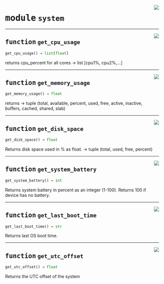 <!-- markdownlint-disable -->

<a href="https://github.com/tum-esm/utils/tree/main/tum_esm_utils/system.py#L0"><img align="right" style="float:right;" src="https://img.shields.io/badge/-source-cccccc?style=flat-square"></a>

# <kbd>module</kbd> `system`





---

<a href="https://github.com/tum-esm/utils/tree/main/tum_esm_utils/system.py#L5"><img align="right" style="float:right;" src="https://img.shields.io/badge/-source-cccccc?style=flat-square"></a>

## <kbd>function</kbd> `get_cpu_usage`

```python
get_cpu_usage() → list[float]
```

returns cpu_percent for all cores -> list [cpu1%, cpu2%,...] 


---

<a href="https://github.com/tum-esm/utils/tree/main/tum_esm_utils/system.py#L10"><img align="right" style="float:right;" src="https://img.shields.io/badge/-source-cccccc?style=flat-square"></a>

## <kbd>function</kbd> `get_memory_usage`

```python
get_memory_usage() → float
```

returns -> tuple (total, available, percent, used, free, active, inactive, buffers, cached, shared, slab) 


---

<a href="https://github.com/tum-esm/utils/tree/main/tum_esm_utils/system.py#L18"><img align="right" style="float:right;" src="https://img.shields.io/badge/-source-cccccc?style=flat-square"></a>

## <kbd>function</kbd> `get_disk_space`

```python
get_disk_space() → float
```

Returns disk space used in % as float. 
-> tuple (total, used, free, percent) 


---

<a href="https://github.com/tum-esm/utils/tree/main/tum_esm_utils/system.py#L25"><img align="right" style="float:right;" src="https://img.shields.io/badge/-source-cccccc?style=flat-square"></a>

## <kbd>function</kbd> `get_system_battery`

```python
get_system_battery() → int
```

Returns system battery in percent as an integer (1-100). Returns 100 if device has no battery. 


---

<a href="https://github.com/tum-esm/utils/tree/main/tum_esm_utils/system.py#L36"><img align="right" style="float:right;" src="https://img.shields.io/badge/-source-cccccc?style=flat-square"></a>

## <kbd>function</kbd> `get_last_boot_time`

```python
get_last_boot_time() → str
```

Returns last OS boot time. 


---

<a href="https://github.com/tum-esm/utils/tree/main/tum_esm_utils/system.py#L41"><img align="right" style="float:right;" src="https://img.shields.io/badge/-source-cccccc?style=flat-square"></a>

## <kbd>function</kbd> `get_utc_offset`

```python
get_utc_offset() → float
```

Returns the UTC offset of the system 


